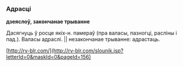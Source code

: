 ### Адрасці
**дзеяслоў, закончанае трыванне**

Дасягнуць ў росце якіх-н. памераў (пра валасы, пазногці, расліны і пад.). Валасы адраслі. || незакончанае трыванне: адрастаць.

<a rel="author">[http://rv-blr.com/](http://rv-blr.com/slounik.jsp?letterId=0&maskId=0&pageId=156)</a>
